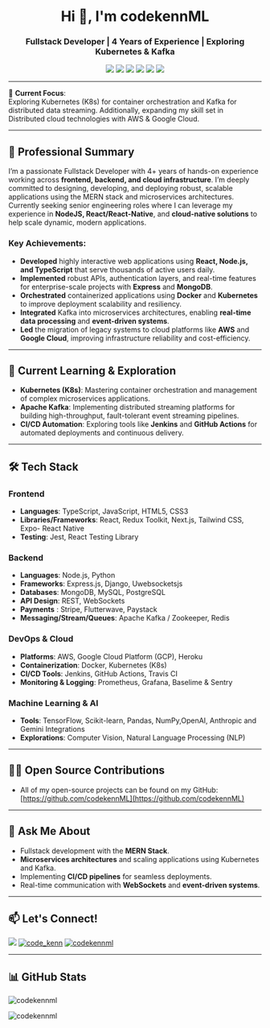 <h1 align="center">Hi 👋, I'm codekennML</h1>
<h3 align="center">Fullstack Developer | 4 Years of Experience | Exploring Kubernetes & Kafka</h3>

<p align="center">
  <img src="https://img.shields.io/badge/Tech-Typescript-informational?style=flat&logo=typescript&color=007ACC"/>
  <img src="https://img.shields.io/badge/Framework-React-informational?style=flat&logo=react&color=61DAFB"/>
  <img src="https://img.shields.io/badge/Backend-Node.js-informational?style=flat&logo=node.js&color=339933"/>
  <img src="https://img.shields.io/badge/DevOps-Kubernetes-informational?style=flat&logo=kubernetes&color=326CE5"/>
  <img src="https://img.shields.io/badge/Messaging-Kafka-informational?style=flat&logo=apache-kafka&color=231F20"/>
  <img src="https://img.shields.io/badge/Cloud-AWS-informational?style=flat&logo=amazon-aws&color=FF9900"/>
</p>

---

🔭 **Current Focus**:  
Exploring Kubernetes (K8s) for container orchestration and Kafka for distributed data streaming. Additionally, expanding my skill set in Distributed cloud technologies with AWS & Google Cloud.

---

## 💼 Professional Summary
I’m a passionate Fullstack Developer with 4+ years of hands-on experience working across **frontend, backend, and cloud infrastructure**. I’m deeply committed to designing, developing, and deploying robust, scalable applications using the MERN stack and microservices architectures. Currently seeking senior engineering roles where I can leverage my experience in **NodeJS, React/React-Native**, and **cloud-native solutions** to help scale dynamic, modern applications.

### Key Achievements:
- **Developed** highly interactive web applications using **React, Node.js, and TypeScript** that serve thousands of active users daily.
- **Implemented** robust APIs, authentication layers, and real-time features for enterprise-scale projects with **Express** and **MongoDB**.
- **Orchestrated** containerized applications using **Docker** and **Kubernetes** to improve deployment scalability and resiliency.
- **Integrated** Kafka into microservices architectures, enabling **real-time data processing** and **event-driven systems**.
- **Led** the migration of legacy systems to cloud platforms like **AWS** and **Google Cloud**, improving infrastructure reliability and cost-efficiency.

---

## 🌱 Current Learning & Exploration
- **Kubernetes (K8s)**: Mastering container orchestration and management of complex microservices applications.
- **Apache Kafka**: Implementing distributed streaming platforms for building high-throughput, fault-tolerant event streaming pipelines.
- **CI/CD Automation**: Exploring tools like **Jenkins** and **GitHub Actions** for automated deployments and continuous delivery.

---

## 🛠️ Tech Stack

### Frontend
- **Languages**: TypeScript, JavaScript, HTML5, CSS3
- **Libraries/Frameworks**: React, Redux Toolkit, Next.js, Tailwind CSS, Expo- React Native
- **Testing**: Jest, React Testing Library

### Backend
- **Languages**: Node.js, Python
- **Frameworks**: Express.js, Django, Uwebsocketsjs
- **Databases**: MongoDB, MySQL, PostgreSQL
- **API Design**: REST, WebSockets
- **Payments** : Stripe, Flutterwave, Paystack
- **Messaging/Stream/Queues**: Apache Kafka / Zookeeper, Redis

### DevOps & Cloud
- **Platforms**: AWS, Google Cloud Platform (GCP), Heroku
- **Containerization**: Docker, Kubernetes (K8s)
- **CI/CD Tools**: Jenkins, GitHub Actions, Travis CI
- **Monitoring & Logging**: Prometheus, Grafana, Baselime & Sentry 

### Machine Learning & AI
- **Tools**: TensorFlow, Scikit-learn, Pandas, NumPy,OpenAI, Anthropic and Gemini Integrations
- **Explorations**: Computer Vision, Natural Language Processing (NLP)

---

## 👨‍💻 Open Source Contributions
- All of my open-source projects can be found on my GitHub: [https://github.com/codekennML](https://github.com/codekennML)

---

## 💬 Ask Me About
- Fullstack development with the **MERN Stack**.
- **Microservices architectures** and scaling applications using Kubernetes and Kafka.
- Implementing **CI/CD pipelines** for seamless deployments.
- Real-time communication with **WebSockets** and **event-driven systems**.

---

## 📫 Let's Connect!
<p align="left">
  <a href="mailto:codekennml@gmail.com"><img src="https://img.shields.io/badge/-Email-D14836?style=flat&logo=Gmail&logoColor=white"/></a>
  <a href="https://twitter.com/code_kenn" target="_blank"><img src="https://img.shields.io/badge/Twitter-%231DA1F2.svg?style=flat&logo=twitter&logoColor=white" alt="code_kenn"/></a>
  <a href="https://kaggle.com/codekennml" target="_blank"><img src="https://img.shields.io/badge/Kaggle-%2320BEFF.svg?style=flat&logo=kaggle&logoColor=white" alt="codekennml"/></a>
</p>

---

## 📊 GitHub Stats
<p><img align="center" src="https://github-readme-stats.vercel.app/api/top-langs?username=codekennml&show_icons=true&locale=en&layout=compact" alt="codekennml" /></p>
<p><img align="center" src="https://github-readme-streak-stats.herokuapp.com/?user=codekennml&" alt="codekennml" /></p>

